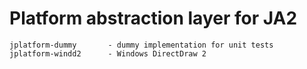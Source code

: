 # Platform abstraction layer for JA2

```
jplatform-dummy       - dummy implementation for unit tests
jplatform-windd2      - Windows DirectDraw 2
```
